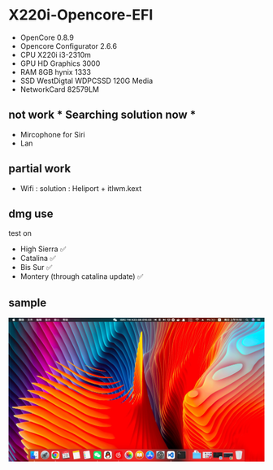 # X220i-Opencore-EFI
 - OpenCore 0.8.9
 - Opencore Configurator 2.6.6
 - CPU X220i i3-2310m
 - GPU HD Graphics 3000
 - RAM 8GB hynix 1333
 - SSD WestDigtal WDPCSSD 120G Media
 - NetworkCard 82579LM
## not work * Searching solution now *
- Mircophone for Siri
- Lan

## partial work
- Wifi :
 solution : Heliport + itlwm.kext

## dmg use
test on 
- High Sierra ✅
- Catalina ✅
- Bis Sur ✅
- Montery (through catalina update) ✅

## sample
![Mac sample](./Macintosh.jpeg)
